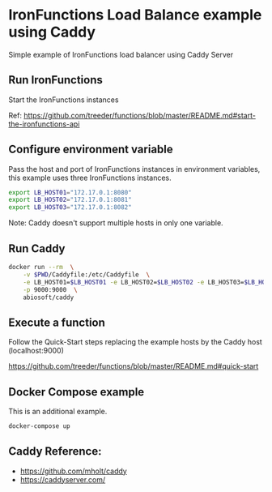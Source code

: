 # IronFunctions Load Balance example using Caddy

Simple example of IronFunctions load balancer using Caddy Server


## Run IronFunctions

Start the IronFunctions instances

Ref: https://github.com/treeder/functions/blob/master/README.md#start-the-ironfunctions-api


## Configure environment variable

Pass the host and port of IronFunctions instances in environment variables, 
this example uses three IronFunctions instances.

```sh
export LB_HOST01="172.17.0.1:8080"
export LB_HOST02="172.17.0.1:8081"
export LB_HOST03="172.17.0.1:8082"
```

Note: Caddy doesn't support multiple hosts in only one variable. 


## Run Caddy

```sh
docker run --rm  \
    -v $PWD/Caddyfile:/etc/Caddyfile  \
    -e LB_HOST01=$LB_HOST01 -e LB_HOST02=$LB_HOST02 -e LB_HOST03=$LB_HOST03 \
    -p 9000:9000  \
    abiosoft/caddy
```

## Execute a function

Follow the Quick-Start steps replacing the example hosts by the Caddy host (localhost:9000)

https://github.com/treeder/functions/blob/master/README.md#quick-start


## Docker Compose example

This is an additional example.

```sh
docker-compose up
```


## Caddy Reference: 

* https://github.com/mholt/caddy
* https://caddyserver.com/


